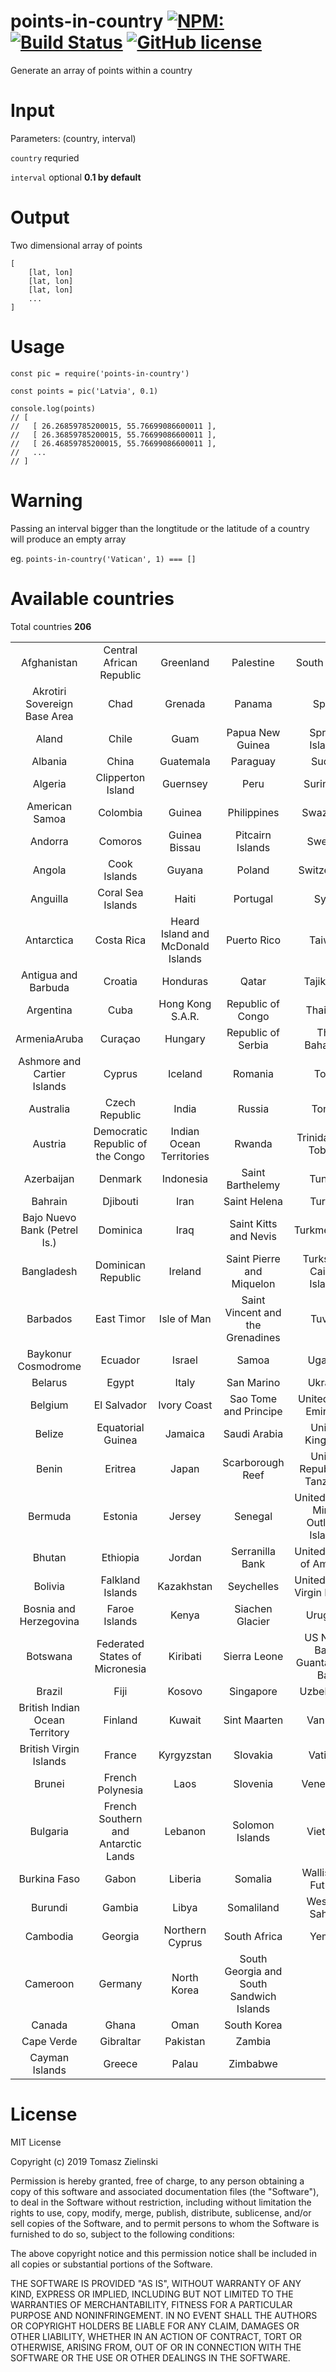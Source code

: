 # points-in-country [![NPM:](https://img.shields.io/npm/v/points-in-country.svg)](https://www.npmjs.com/package/points-in-country) [![Build Status](https://api.travis-ci.org/corashina/points-in-country.svg)](https://travis-ci.org/corashina/points-in-country) [![GitHub license](https://img.shields.io/badge/license-MIT-blue.svg)](https://github.com/corashina/points-in-country/blob/master/LICENSE)

Generate an array of points within a country

# Input
Parameters: (country, interval)

`country` requried

`interval` optional **0.1 by default**

# Output
Two dimensional array of points
```
[
    [lat, lon]
    [lat, lon]
    [lat, lon]
    ...
]

```

# Usage
```
const pic = require('points-in-country')

const points = pic('Latvia', 0.1)

console.log(points) 
// [ 
//   [ 26.26859785200015, 55.76699086600011 ], 
//   [ 26.36859785200015, 55.76699086600011 ], 
//   [ 26.46859785200015, 55.76699086600011 ],
//   ... 
// ]
```

# Warning

Passing an interval bigger than the longtitude or the  latitude of a country will produce an empty array

eg. `points-in-country('Vatican', 1) === []`

# Available countries

Total countries **206**

|            |            |            |            |            |
|:----------:|:----------:|:----------:|:----------:|:----------:|
| Afghanistan | Central African Republic | Greenland | Palestine | South Sudan |
| Akrotiri Sovereign Base Area | Chad | Grenada | Panama | Spain |
| Aland | Chile | Guam | Papua New Guinea | Spratly Islands |
| Albania | China | Guatemala | Paraguay | Sudan |
| Algeria | Clipperton Island | Guernsey | Peru | Suriname |
| American Samoa | Colombia | Guinea | Philippines | Swaziland |
| Andorra | Comoros | Guinea Bissau | Pitcairn Islands | Sweden |
| Angola | Cook Islands | Guyana | Poland | Switzerland |
| Anguilla | Coral Sea Islands | Haiti | Portugal | Syria |
| Antarctica | Costa Rica | Heard Island and McDonald Islands | Puerto Rico | Taiwan |
| Antigua and Barbuda | Croatia | Honduras | Qatar | Tajikistan |
| Argentina | Cuba | Hong Kong S.A.R. | Republic of Congo | Thailand |
| ArmeniaAruba | Curaçao | Hungary | Republic of Serbia | The Bahamas |
| Ashmore and Cartier Islands | Cyprus | Iceland | Romania | Togo |
| Australia | Czech Republic | India | Russia | Tonga |
| Austria | Democratic Republic of the Congo | Indian Ocean Territories | Rwanda | Trinidad and Tobago |
| Azerbaijan | Denmark | Indonesia | Saint Barthelemy | Tunisia |
| Bahrain | Djibouti | Iran | Saint Helena | Turkey |
| Bajo Nuevo Bank (Petrel Is.) | Dominica | Iraq | Saint Kitts and Nevis | Turkmenistan |
| Bangladesh | Dominican Republic | Ireland | Saint Pierre and Miquelon | Turks and Caicos Islands |
| Barbados | East Timor | Isle of Man | Saint Vincent and the Grenadines | Tuvalu |
| Baykonur Cosmodrome | Ecuador | Israel | Samoa | Uganda |
| Belarus | Egypt | Italy | San Marino | Ukraine |
| Belgium | El Salvador | Ivory Coast | Sao Tome and Principe | United Arab Emirates |
| Belize | Equatorial Guinea | Jamaica | Saudi Arabia | United Kingdom |
| Benin | Eritrea | Japan | Scarborough Reef | United Republic of Tanzania |
| Bermuda | Estonia | Jersey | Senegal | United States Minor Outlying Islands |
| Bhutan | Ethiopia | Jordan | Serranilla Bank | United States of America |
| Bolivia | Falkland Islands | Kazakhstan | Seychelles | United States Virgin Islands |
| Bosnia and Herzegovina | Faroe Islands | Kenya | Siachen Glacier | Uruguay |
| Botswana | Federated States of Micronesia | Kiribati | Sierra Leone | US Naval Base Guantanamo Bay |
| Brazil | Fiji | Kosovo | Singapore | Uzbekistan |
| British Indian Ocean Territory | Finland | Kuwait | Sint Maarten | Vanuatu |
| British Virgin Islands | France | Kyrgyzstan | Slovakia | Vatican |
| Brunei | French Polynesia | Laos | Slovenia | Venezuela |
| Bulgaria | French Southern and Antarctic Lands | Lebanon | Solomon Islands | Vietnam |
| Burkina Faso | Gabon | Liberia | Somalia | Wallis and Futuna |
| Burundi | Gambia | Libya | Somaliland | Western Sahara |
| Cambodia | Georgia | Northern Cyprus | South Africa | Yemen |
| Cameroon | Germany | North Korea | South Georgia and South Sandwich Islands |  |
| Canada | Ghana | Oman | South Korea |  |
| Cape Verde | Gibraltar | Pakistan | Zambia |  |
| Cayman Islands | Greece | Palau | Zimbabwe |  |

# License
MIT License

Copyright (c) 2019 Tomasz Zielinski

Permission is hereby granted, free of charge, to any person obtaining a copy
of this software and associated documentation files (the "Software"), to deal
in the Software without restriction, including without limitation the rights
to use, copy, modify, merge, publish, distribute, sublicense, and/or sell
copies of the Software, and to permit persons to whom the Software is
furnished to do so, subject to the following conditions:

The above copyright notice and this permission notice shall be included in all
copies or substantial portions of the Software.

THE SOFTWARE IS PROVIDED "AS IS", WITHOUT WARRANTY OF ANY KIND, EXPRESS OR
IMPLIED, INCLUDING BUT NOT LIMITED TO THE WARRANTIES OF MERCHANTABILITY,
FITNESS FOR A PARTICULAR PURPOSE AND NONINFRINGEMENT. IN NO EVENT SHALL THE
AUTHORS OR COPYRIGHT HOLDERS BE LIABLE FOR ANY CLAIM, DAMAGES OR OTHER
LIABILITY, WHETHER IN AN ACTION OF CONTRACT, TORT OR OTHERWISE, ARISING FROM,
OUT OF OR IN CONNECTION WITH THE SOFTWARE OR THE USE OR OTHER DEALINGS IN THE
SOFTWARE.
